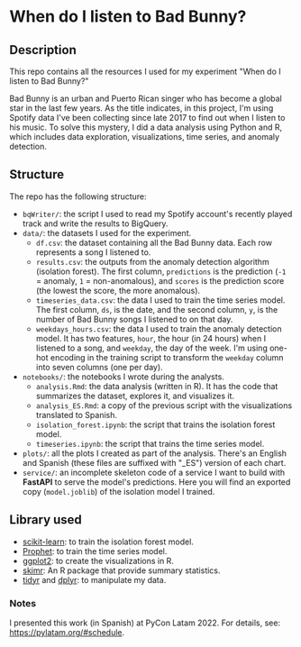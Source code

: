 # When do I listen to Bad Bunny?

## Description

This repo contains all the resources I used for my experiment "When do I listen to Bad Bunny?" 

Bad Bunny is an urban and Puerto Rican singer who has become a global star in the last few years. As the title indicates, in this project, I'm using Spotify data I've been collecting since late 2017 to find out when I listen to his music. To solve this mystery, I did a data analysis using Python and R, which includes data exploration, visualizations, time series, and anomaly detection.

## Structure

The repo has the following structure:

- `bqWriter/`: the script I used to read my Spotify account's recently played track and write the results to BigQuery.
- `data/`: the datasets I used for the experiment.
    - `df.csv`: the dataset containing all the Bad Bunny data. Each row represents a song I listened to.
    - `results.csv`: the outputs from the anomaly detection algorithm (isolation forest). The first column, `predictions` is the prediction (`-1` = anomaly, `1` = non-anomalous), and `scores` is the prediction score (the lowest the score, the more anomalous).
    - `timeseries_data.csv`: the data I used to train the time series model. The first column, `ds`, is the date, and the second column, `y`, is the number of Bad Bunny songs I listened to on that day.
    - `weekdays_hours.csv`: the data I used to train the anomaly detection model. It has two features, `hour`, the hour (in 24 hours) when I listened to a song, and `weekday`, the day of the week. I'm using one-hot encoding in the training script to transform the `weekday` column into seven columns (one per day).
- `notebooks/`:  the notebooks I wrote during the analysts.
  - `analysis.Rmd`: the data analysis (written in R). It has the code that summarizes the dataset, explores it, and visualizes it.
  - `analysis_ES.Rmd`: a copy of the previous script with the visualizations translated to Spanish.
  - `isolation_forest.ipynb`: the script that trains the isolation forest model.
  - `timeseries.ipynb`: the script that trains the time series model.
- `plots/`: all the plots I created as part of the analysis. There's an English and Spanish (these files are suffixed with "_ES") version of each chart.
- `service/`: an incomplete skeleton code of a service I want to build with **FastAPI** to serve the model's predictions. Here you will find an exported copy (`model.joblib`) of the isolation model I trained.

## Library used
- [scikit-learn](https://scikit-learn.org/): to train the isolation forest model.
- [Prophet](https://facebook.github.io/prophet/docs/quick_start.html): to train the time series model.
- [ggplot2](https://ggplot2.tidyverse.org/): to create the visualizations in R.
- [skimr](https://cran.r-project.org/web/packages/skimr/vignettes/skimr.html): An R package that provide summary statistics.
- [tidyr](https://tidyr.tidyverse.org/) and [dplyr](https://dplyr.tidyverse.org/): to manipulate my data.


### Notes

I presented this work (in Spanish) at PyCon Latam 2022. For details, see: https://pylatam.org/#schedule.